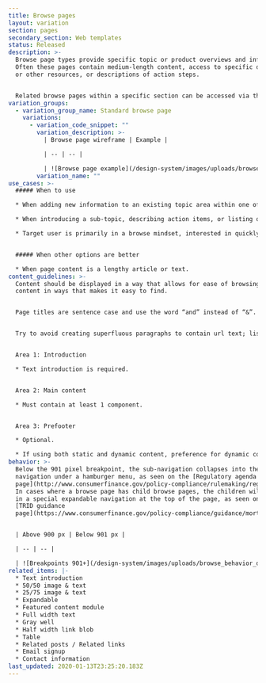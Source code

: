 ```yaml
---
title: Browse pages
layout: variation
section: pages
secondary_section: Web templates
status: Released
description: >-
  Browse page types provide specific topic or product overviews and information.
  Often these pages contain medium-length content, access to specific documents
  or other resources, or descriptions of action steps.


  Related browse pages within a specific section can be accessed via the left side sub-navigation so users can easily move around within the topic. Browse pages can have parent-child relationships to other browse pages.
variation_groups:
  - variation_group_name: Standard browse page
    variations:
      - variation_code_snippet: ""
        variation_description: >-
          | Browse page wireframe | Example | 

          | -- | -- | 

          | ![Browse page example](/design-system/images/uploads/browse_example.jpg) | Example of a browse page with navigation: [TRID guidance page](https://www.consumerfinance.gov/policy-compliance/guidance/mortgage-resources/tila-respa-integrated-disclosures/) |
        variation_name: ""
use_cases: >-
  ##### When to use

  * When adding new information to an existing topic area within one of the main navigation verticals.

  * When introducing a sub-topic, describing action items, or listing out resources.

  * Target user is primarily in a browse mindset, interested in quickly consuming information and keeping an eye out for key phrases, so content on this page should be grouped to help them quickly find relevant information.


  ##### When other options are better

  * When page content is a lengthy article or text.
content_guidelines: >-
  Content should be displayed in a way that allows for ease of browsing; group
  content in ways that makes it easy to find.


  Page titles are sentence case and use the word “and” instead of “&”. Left side sub-navigation and breadcrumb labels follow same style as the main menu.


  Try to avoid creating superfluous paragraphs to contain url text; list urls where possible and minimize unnecessary content; this will help the user browse and find what they need faster, and helps to give visual clarity without the need to read the entire paragraph to find what they need.


  Area 1: Introduction

  * Text introduction is required.


  Area 2: Main content

  * Must contain at least 1 component.


  Area 3: Prefooter

  * Optional.

  * If using both static and dynamic content, preference for dynamic content to appear above static content.
behavior: >-
  Below the 901 pixel breakpoint, the sub-navigation collapses into the global
  navigation under a hamburger menu, as seen on the [Regulatory agenda
  page](http://www.consumerfinance.gov/policy-compliance/rulemaking/regulatory-agenda/).
  In cases where a browse page has child browse pages, the children will appear
  in a special expandable navigation at the top of the page, as seen on the
  [TRID guidance
  page](https://www.consumerfinance.gov/policy-compliance/guidance/mortgage-resources/tila-respa-integrated-disclosures/).


  | Above 900 px | Below 901 px | 

  | -- | -- | 

  | ![Breakpoints 901+](/design-system/images/uploads/browse_behavior_desktop.jpg) | ![Breakpoints 900 and less](/design-system/images/uploads/browse_behavior_mobile.jpg) |
related_items: |-
  * Text introduction
  * 50/50 image & text
  * 25/75 image & text
  * Expandable
  * Featured content module
  * Full width text
  * Gray well
  * Half width link blob
  * Table
  * Related posts / Related links
  * Email signup
  * Contact information
last_updated: 2020-01-13T23:25:20.183Z
---
```

